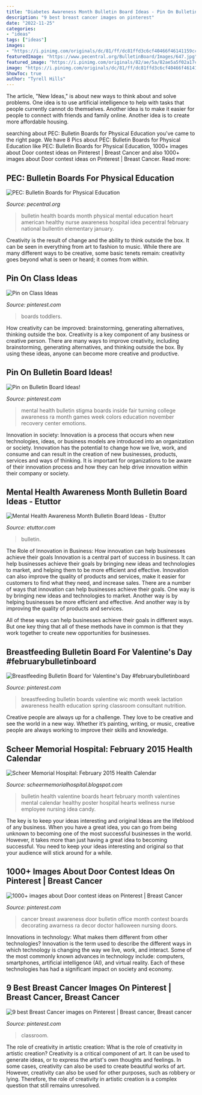 ```yaml
---
title: "Diabetes Awareness Month Bulletin Board Ideas - Pin On Bulletin Board Ideas!"
description: "9 best breast cancer images on pinterest"
date: "2022-11-25"
categories:
- "ideas"
tags: ["ideas"]
images:
- "https://i.pinimg.com/originals/dc/81/ff/dc81ffd3c6cf40466f46141159cc9e95.jpg"
featuredImage: "https://www.pecentral.org/BulletinBoard/Images/647.jpg"
featured_image: "https://i.pinimg.com/originals/82/ae/5a/82ae5a5f02a17c08ca57b5a15fea375e.jpg"
image: "https://i.pinimg.com/originals/dc/81/ff/dc81ffd3c6cf40466f46141159cc9e95.jpg"
ShowToc: true
author: "Tyrell Hills"
---
```



The article, "New Ideas," is about new ways to think about and solve problems. One idea is to use artificial intelligence to help with tasks that people currently cannot do themselves. Another idea is to make it easier for people to connect with friends and family online. Another idea is to create more affordable housing.

	

		
searching about PEC: Bulletin Boards for Physical Education you've came to the right page. We have 8 Pics about PEC: Bulletin Boards for Physical Education like PEC: Bulletin Boards for Physical Education, 1000+ images about Door contest ideas on Pinterest | Breast Cancer and also 1000+ images about Door contest ideas on Pinterest | Breast Cancer. Read more:
		
    
## PEC: Bulletin Boards For Physical Education

<img loading=lazy src="https://www.pecentral.org/BulletinBoard/Images/647.jpg" onerror="this.onerror=null;this.src='https://tse3.mm.bing.net/th?id=OIP.F1jKIa6rf7BEKU_SG3bImwHaGR&amp;pid=15.1';" alt="PEC: Bulletin Boards for Physical Education">

_Source: pecentral.org_

>bulletin health boards month physical mental education heart american healthy nurse awareness hospital idea pecentral february national bullentin elementary january. 

	

Creativity is the result of change and the ability to think outside the box. It can be seen in everything from art to fashion to music. While there are many different ways to be creative, some basic tenets remain: creativity goes beyond what is seen or heard; it comes from within.

    
## Pin On Class Ideas

<img loading=lazy src="https://i.pinimg.com/originals/82/ae/5a/82ae5a5f02a17c08ca57b5a15fea375e.jpg" onerror="this.onerror=null;this.src='https://tse4.mm.bing.net/th?id=OIP.liqhMTcxnMe_mgZy2RW1vQHaFj&amp;pid=15.1';" alt="Pin on Class Ideas">

_Source: pinterest.com_

>boards toddlers. 

	

How creativity can be improved: brainstorming, generating alternatives, thinking outside the box.
Creativity is a key component of any business or creative person. There are many ways to improve creativity, including brainstorming, generating alternatives, and thinking outside the box. By using these ideas, anyone can become more creative and productive.

    
## Pin On Bulletin Board Ideas!

<img loading=lazy src="https://i.pinimg.com/originals/b3/fe/5c/b3fe5ccb4fa648adc0d4eaa77b09aeba.jpg" onerror="this.onerror=null;this.src='https://tse1.mm.bing.net/th?id=OIP.4b0t80SJ9POKnT1nMkA8tAAAAA&amp;pid=15.1';" alt="Pin on Bulletin Board Ideas!">

_Source: pinterest.com_

>mental health bulletin stigma boards inside fair turning college awareness ra month games week colors education november recovery center emotions. 

	

Innovation in society:
Innovation is a process that occurs when new technologies, ideas, or business models are introduced into an organization or society. Innovation has the potential to change how we live, work, and consume and can result in the creation of new businesses, products, services and ways of thinking. It is important for organizations to be aware of their innovation process and how they can help drive innovation within their company or society.

    
## Mental Health Awareness Month Bulletin Board Ideas - Etuttor

<img loading=lazy src="https://i.pinimg.com/originals/dc/81/ff/dc81ffd3c6cf40466f46141159cc9e95.jpg" onerror="this.onerror=null;this.src='https://tse3.mm.bing.net/th?id=OIP.7juklY4RoARhbR-O9mSFAAHaJ4&amp;pid=15.1';" alt="Mental Health Awareness Month Bulletin Board Ideas - Etuttor">

_Source: etuttor.com_

>bulletin. 

	

The Role of Innovation in Business: How innovation can help businesses achieve their goals
Innovation is a central part of success in business. It can help businesses achieve their goals by bringing new ideas and technologies to market, and helping them to be more efficient and effective. Innovation can also improve the quality of products and services, make it easier for customers to find what they need, and increase sales.
There are a number of ways that innovation can help businesses achieve their goals. One way is by bringing new ideas and technologies to market. Another way is by helping businesses be more efficient and effective. And another way is by improving the quality of products and services.

All of these ways can help businesses achieve their goals in different ways. But one key thing that all of these methods have in common is that they work together to create new opportunities for businesses.

    
## Breastfeeding Bulletin Board For Valentine&#039;s Day #februarybulletinboard

<img loading=lazy src="https://i.pinimg.com/originals/2b/a2/d5/2ba2d5ad19f57a4d6e6dc96c8fbd8336.jpg" onerror="this.onerror=null;this.src='https://tse4.mm.bing.net/th?id=OIP.PdLIJcPfTZ-NqRRXn-xhOAHaFj&amp;pid=15.1';" alt="Breastfeeding Bulletin Board for Valentine&#039;s Day #februarybulletinboard">

_Source: pinterest.com_

>breastfeeding bulletin boards valentine wic month week lactation awareness health education spring classroom consultant nutrition. 

	

Creative people are always up for a challenge. They love to be creative and see the world in a new way. Whether it’s painting, writing, or music, creative people are always working to improve their skills and knowledge.

    
## Scheer Memorial Hospital: February 2015 Health Calendar

<img loading=lazy src="http://1.bp.blogspot.com/--dqfu6OsTvM/VPHDH_J4rdI/AAAAAAAABJc/tb0LoBaLY04/s1600/dearheart.png" onerror="this.onerror=null;this.src='https://tse2.mm.bing.net/th?id=OIP.eCbtL_rbW9sZKuk6jfG6XAHaE3&amp;pid=15.1';" alt="Scheer Memorial Hospital: February 2015 Health Calendar">

_Source: scheermemorialhospital.blogspot.com_

>bulletin health valentine boards heart february month valentines mental calendar healthy poster hospital hearts wellness nurse employee nursing idea candy. 

	

The key is to keep your ideas interesting and original
Ideas are the lifeblood of any business. When you have a great idea, you can go from being unknown to becoming one of the most successful businesses in the world. However, it takes more than just having a great idea to becoming successful. You need to keep your ideas interesting and original so that your audience will stick around for a while.

    
## 1000+ Images About Door Contest Ideas On Pinterest | Breast Cancer

<img loading=lazy src="https://s-media-cache-ak0.pinimg.com/736x/c3/2b/c3/c32bc3b9c259813e391ad9b6d9e8f77f.jpg" onerror="this.onerror=null;this.src='https://tse2.mm.bing.net/th?id=OIP.5Hdl-joiJC7Ii6ZlaKco4wHaJ4&amp;pid=15.1';" alt="1000+ images about Door contest ideas on Pinterest | Breast Cancer">

_Source: pinterest.com_

>cancer breast awareness door bulletin office month contest boards decorating awarness ra decor doctor halloween nursing doors. 

	

Innovations in technology: What makes them different from other technologies?
Innovation is the term used to describe the different ways in which technology is changing the way we live, work, and interact. Some of the most commonly known advances in technology include: computers, smartphones, artificial intelligence (AI), and virtual reality. Each of these technologies has had a significant impact on society and economy.

    
## 9 Best Breast Cancer Images On Pinterest | Breast Cancer, Breast Cancer

<img loading=lazy src="https://i.pinimg.com/736x/ff/8f/53/ff8f53ed2bc71796e59a8327a3e49f2c--cancer-awareness-month-bulletin-boards.jpg" onerror="this.onerror=null;this.src='https://tse4.mm.bing.net/th?id=OIP.dWwC02q9NHiHPWP_Y6EHAwHaF0&amp;pid=15.1';" alt="9 best Breast Cancer images on Pinterest | Breast cancer, Breast cancer">

_Source: pinterest.com_

>classroom. 

	

The role of creativity in artistic creation: What is the role of creativity in artistic creation?
Creativity is a critical component of art. It can be used to generate ideas, or to express the artist's own thoughts and feelings. In some cases, creativity can also be used to create beautiful works of art. However, creativity can also be used for other purposes, such as robbery or lying. Therefore, the role of creativity in artistic creation is a complex question that still remains unresolved.

